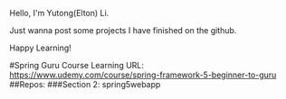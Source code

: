 Hello, I'm Yutong(Elton) Li.

Just wanna post some projects I have finished on the github.

Happy Learning!

#Spring Guru Course Learning 
URL: https://www.udemy.com/course/spring-framework-5-beginner-to-guru
##Repos: 
###Section 2: spring5webapp
